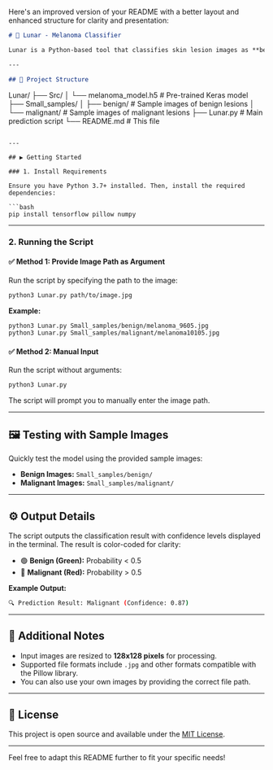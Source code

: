 Here's an improved version of your README with a better layout and enhanced structure for clarity and presentation:

```markdown
# 🌙 Lunar - Melanoma Classifier

Lunar is a Python-based tool that classifies skin lesion images as **benign** or **malignant** using a pre-trained TensorFlow model.

---

## 📁 Project Structure

```
Lunar/
├── Src/
│   └── melanoma_model.h5       # Pre-trained Keras model
├── Small_samples/
│   ├── benign/                 # Sample images of benign lesions
│   └── malignant/              # Sample images of malignant lesions
├── Lunar.py                    # Main prediction script
└── README.md                   # This file
```

---

## ▶️ Getting Started

### 1. Install Requirements

Ensure you have Python 3.7+ installed. Then, install the required dependencies:

```bash
pip install tensorflow pillow numpy
```

---

### 2. Running the Script

#### ✅ Method 1: Provide Image Path as Argument

Run the script by specifying the path to the image:

```bash
python3 Lunar.py path/to/image.jpg
```

**Example:**
```bash
python3 Lunar.py Small_samples/benign/melanoma_9605.jpg
python3 Lunar.py Small_samples/malignant/melanoma10105.jpg
```

#### ✅ Method 2: Manual Input

Run the script without arguments:

```bash
python3 Lunar.py
```

The script will prompt you to manually enter the image path.

---

## 🖼️ Testing with Sample Images

Quickly test the model using the provided sample images:

- **Benign Images:** `Small_samples/benign/`
- **Malignant Images:** `Small_samples/malignant/`

---

## ⚙️ Output Details

The script outputs the classification result with confidence levels displayed in the terminal. The result is color-coded for clarity:

- 🟢 **Benign (Green):** Probability < 0.5  
- 🔴 **Malignant (Red):** Probability > 0.5  

**Example Output:**
```bash
🔍 Prediction Result: Malignant (Confidence: 0.87)
```

---

## 📌 Additional Notes

- Input images are resized to **128x128 pixels** for processing.
- Supported file formats include `.jpg` and other formats compatible with the Pillow library.
- You can also use your own images by providing the correct file path.

---

## 📜 License

This project is open source and available under the [MIT License](LICENSE).

---

Feel free to adapt this README further to fit your specific needs!
```
